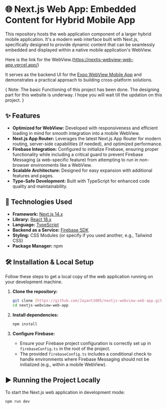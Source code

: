 # 🌐 Next.js Web App: Embedded Content for Hybrid Mobile App

This repository hosts the web application component of a larger hybrid mobile application. It's a modern web interface built with Next.js, specifically designed to provide dynamic content that can be seamlessly embedded and displayed within a native mobile application's WebView.

Here is the link for the WebView.(https://nextjs-webview-web-app.vercel.app/)

It serves as the backend UI for the [Expo WebView Mobile App](https://github.com/Jayant1005/expo-webview-mobile-app) and demonstrates a practical approach to building cross-platform solutions.

{ Note: The basic Functioning of this project has been done. The designing part for this website is underway. I hope you will wait till the updation on this project. }

## ✨ Features

* **Optimized for WebView:** Developed with responsiveness and efficient loading in mind for smooth integration into a mobile WebView.
* **Next.js App Router:** Leverages the latest Next.js App Router for modern routing, server-side capabilities (if needed), and optimized performance.
* **Firebase Integration:** Configured to initialize Firebase, ensuring proper functionality while including a critical guard to prevent Firebase Messaging (a web-specific feature) from attempting to run in non-browser environments like a WebView.
* **Scalable Architecture:** Designed for easy expansion with additional features and pages.
* **Type-Safe Development:** Built with TypeScript for enhanced code quality and maintainability.

## 🚀 Technologies Used

* **Framework:** [Next.js 14.x](https://nextjs.org/)
* **Library:** [React 18.x](https://react.dev/)
* **Language:** [TypeScript](https://www.typescriptlang.org/)
* **Backend as a Service:** [Firebase SDK](https://firebase.google.com/docs/web/setup)
* **Styling:** CSS Modules (or specify if you used another, e.g., Tailwind CSS)
* **Package Manager:** npm

## 🛠️ Installation & Local Setup

Follow these steps to get a local copy of the web application running on your development machine.

1.  **Clone the repository:**
    ```bash
    git clone [https://github.com/Jayant1005/nextjs-webview-web-app.git](https://github.com/Jayant1005/nextjs-webview-web-app.git)
    cd nextjs-webview-web-app
    ```

2.  **Install dependencies:**
    ```bash
    npm install
    ```

3.  **Configure Firebase:**
    * Ensure your Firebase project configuration is correctly set up in `firebaseConfig.ts` in the root of the project.
    * The provided `firebaseConfig.ts` includes a conditional check to handle environments where Firebase Messaging should not be initialized (e.g., within a mobile WebView).

## ▶️ Running the Project Locally

To start the Next.js web application in development mode:

```bash
npm run dev
